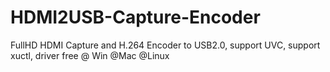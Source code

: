# HDMI2USB-Capture-Encoder
FullHD HDMI Capture and H.264 Encoder to USB2.0,  support UVC, support xuctl, driver free @ Win  @Mac @Linux
